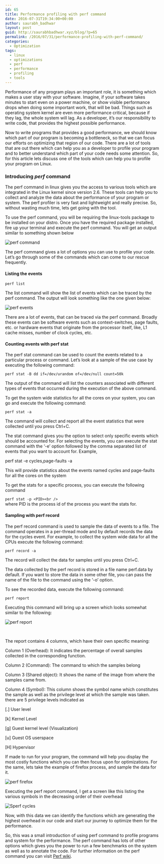 ```yaml
---
id: 65
title: Performance profiling with perf command
date: 2016-07-31T19:34:00+00:00
author: saurabh_badhwar
layout: post
guid: http://saurabhbadhwar.xyz/blog/?p=65
permalink: /2016/07/31/performance-profiling-with-perf-command/
categories:
  - Optimization
tags:
  - linux
  - optimizations
  - perf
  - performance
  - profiling
  - tools
---
```

Performance of any program plays an important role, it is something which makes a user stay with your software. Imagine, if your software takes minutes to start even on a power machine, or show visible performance drops when doing some important work, that will be bad. Things such as operating system kernel are even more performance critical, because if they lag, the whole system will lag. As a developer, it&#8217;s our responsibility to write code, that provides the highest possible performance.

Now to write programs that provides a good performance, we should know which part of our program is becoming a bottleneck, so that we can focus our efforts on optimizing that region of our code. There are a lot of tools that are out there which can help you as a developer to profile your program and to better understand which part of your code needs some attention. So, for this article lets discuss one of the tools which can help you to profile your program on Linux.

### Introducing _perf_ command

The perf command in linux gives you the access to various tools which are integrated in the Linux kernel since version 2.6. These tools can help you to collect and analyze the data about the performance of your program or system. The perf profiler is very fast and lightweight and really precise. So, without wasting much time, lets get going with the tool.

To use the perf command, you will be requiring the linux-tools package to be installed on your distro. Once you have the required package installed, fire up your terminal and execute the perf command. You will get an output similar to something shown below

<img class="aligncenter wp-image-66" src="https://i2.wp.com/saurabhbadhwar.xyz/blog/wp-content/uploads/2016/07/perf-command.png?resize=512%2C327" alt="perf command" srcset="https://i2.wp.com/saurabhbadhwar.xyz/blog/wp-content/uploads/2016/07/perf-command.png?resize=300%2C192 300w, https://i2.wp.com/saurabhbadhwar.xyz/blog/wp-content/uploads/2016/07/perf-command.png?resize=768%2C491 768w, https://i2.wp.com/saurabhbadhwar.xyz/blog/wp-content/uploads/2016/07/perf-command.png?w=839 839w" sizes="(max-width: 512px) 100vw, 512px" data-recalc-dims="1" /> 

The perf command gives a lot of options you can use to profile your code. Let&#8217;s go through some of the commands which can come to our rescue frequently.

#### Listing the events

`perf list`

The list command will show the list of events which can be traced by the perf command. The output will look something like the one given below:

<img class="aligncenter wp-image-67" src="https://i2.wp.com/saurabhbadhwar.xyz/blog/wp-content/uploads/2016/07/perf-events.png?resize=487%2C307" alt="perf events" srcset="https://i2.wp.com/saurabhbadhwar.xyz/blog/wp-content/uploads/2016/07/perf-events.png?resize=300%2C189 300w, https://i2.wp.com/saurabhbadhwar.xyz/blog/wp-content/uploads/2016/07/perf-events.png?resize=768%2C484 768w, https://i2.wp.com/saurabhbadhwar.xyz/blog/wp-content/uploads/2016/07/perf-events.png?w=844 844w" sizes="(max-width: 487px) 100vw, 487px" data-recalc-dims="1" /> 

There are a lot of events, that can be traced via the perf command. Broadly these events can be software events such as context-switches, page faults, etc. or hardware events that originate from the processor itself, like, L1 cache misses, number of clock cycles, etc.

#### Counting events with perf stat

The perf stat command can be used to count the events related to a particular process or command. Let&#8217;s look at a sample of the use case by executing the following command:

`perf stat -B dd if=/dev/urandom of=/dev/null count=50k`

The output of the command will list the counters associated with different types of events that occurred during the execution of the above command.

To get the system wide statistics for all the cores on your system, you can go and execute the following command:

`perf stat -a`

The command will collect and report all the event statistics that were collected until you press Ctrl+C.

The stat command gives you the option to select only specific events which should be accounted for. For selecting the events, you can execute the stat command with the &#8216;-e&#8217; option followed by the comma separated list of events that you want to account for. Example,

perf stat -e cycles,page-faults -a

This will provide statistics about the events named cycles and page-faults for all the cores on the system

To get the stats for a specific process, you can execute the following command

`perf stat -p <PID><br />
`  
where PID is the process id of the process you want the stats for.

#### Sampling with perf record

The perf record command is used to sample the data of events to a file. The command operates in a per-thread mode and by default records the data for the cycles event. For example, to collect the system wide data for all the CPUs execute the following command:

`perf record -a`

The record will collect the data for samples until you press Ctrl+C.

The data collected by the perf record is stored in a file name perf.data by default. If you want to store the data in some other file, you can pass the name of the file to the command using the &#8216;-o&#8217; option.

To see the recorded data, execute the following command:

`perf report`

Executing this command will bring up a screen which looks somewhat similar to the following:

<img class="aligncenter size-full wp-image-68" src="https://i1.wp.com/saurabhbadhwar.xyz/blog/wp-content/uploads/2016/07/perf-report.png?fit=640%2C387" alt="perf report" srcset="https://i1.wp.com/saurabhbadhwar.xyz/blog/wp-content/uploads/2016/07/perf-report.png?w=847 847w, https://i1.wp.com/saurabhbadhwar.xyz/blog/wp-content/uploads/2016/07/perf-report.png?resize=300%2C181 300w, https://i1.wp.com/saurabhbadhwar.xyz/blog/wp-content/uploads/2016/07/perf-report.png?resize=768%2C464 768w" sizes="(max-width: 640px) 100vw, 640px" data-recalc-dims="1" /> 

&nbsp;

The report contains 4 columns, which have their own specific meaning:

Column 1 (Overhead): It indicates the percentage of overall samples collected in the corresponding function.

Column 2 (Command): The command to which the samples belong

Column 3 (Shared object): It shows the name of the image from where the samples came from.

Column 4 (Symbol): This column shows the symbol name which constitutes the sample as well as the privilege level at which the sample was taken. there are 5 privilege levels indicated as

[.] User level

[k] Kernel Level

[g] Guest kernel level (Visualization)

[u] Guest OS userspace

[H] Hypervisor

If made to run for your program, the command will help you display the most costly functions which you can then focus upon for optimizations. For the same, lets take the example of firefox process, and sample the data for it.

<img class="aligncenter  wp-image-69" src="https://i0.wp.com/saurabhbadhwar.xyz/blog/wp-content/uploads/2016/07/perf-firefox.png?resize=457%2C279" alt="perf firefox" srcset="https://i0.wp.com/saurabhbadhwar.xyz/blog/wp-content/uploads/2016/07/perf-firefox.png?resize=300%2C183 300w, https://i0.wp.com/saurabhbadhwar.xyz/blog/wp-content/uploads/2016/07/perf-firefox.png?resize=768%2C469 768w, https://i0.wp.com/saurabhbadhwar.xyz/blog/wp-content/uploads/2016/07/perf-firefox.png?w=844 844w" sizes="(max-width: 457px) 100vw, 457px" data-recalc-dims="1" /> 

Executing the perf report command, I get a screen like this listing the various symbols in the decreasing order of their overhead

<img class="aligncenter size-full wp-image-70" src="https://i1.wp.com/saurabhbadhwar.xyz/blog/wp-content/uploads/2016/07/Sperf-cycles.png?fit=640%2C386" alt="Sperf cycles" srcset="https://i1.wp.com/saurabhbadhwar.xyz/blog/wp-content/uploads/2016/07/Sperf-cycles.png?w=850 850w, https://i1.wp.com/saurabhbadhwar.xyz/blog/wp-content/uploads/2016/07/Sperf-cycles.png?resize=300%2C181 300w, https://i1.wp.com/saurabhbadhwar.xyz/blog/wp-content/uploads/2016/07/Sperf-cycles.png?resize=768%2C463 768w" sizes="(max-width: 640px) 100vw, 640px" data-recalc-dims="1" /> 

Now, with this data we can identify the functions which are generating the highest overhead in our code and start our journey to optimize them for the performance.

So, this was a small introduction of using perf command to profile programs and system for the performance. The perf command has lots of other options which gives you the power to run a few benchmarks on the system as well as to annotate the code. For further information on the perf command you can visit <a href="https://perf.wiki.kernel.org/index.php/Main_Page" target="_blank">Perf wiki</a>.